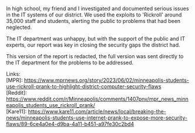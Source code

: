 In high school, my friend and I investigated and documented serious issues in the IT systems of our district. We used the exploits to 'Rickroll' around 35,000 staff and students, alerting the public to problems that had been neglected.

The IT department was unhappy, but with the support of the public and IT experts, our report was key in closing the security gaps the district had.

This version of the report is redacted, the full version was sent directly to the IT department for the problems to be addressed.

Links:<br>
[MPR]: https://www.mprnews.org/story/2023/06/02/minneapolis-students-use-rickroll-prank-to-highlight-district-computer-security-flaws<br>
[Reddit]: https://www.reddit.com/r/Minneapolis/comments/1407pnv/mpr_news_minneapolis_students_use_rickroll_prank/<br>
[Kare11]: https://www.kare11.com/article/news/local/breaking-the-news/minneapolis-students-use-internet-prank-to-expose-more-security-flaws/89-6ce4a0e4-d9ba-4a11-b451-a97fe30c2bd4<br>

